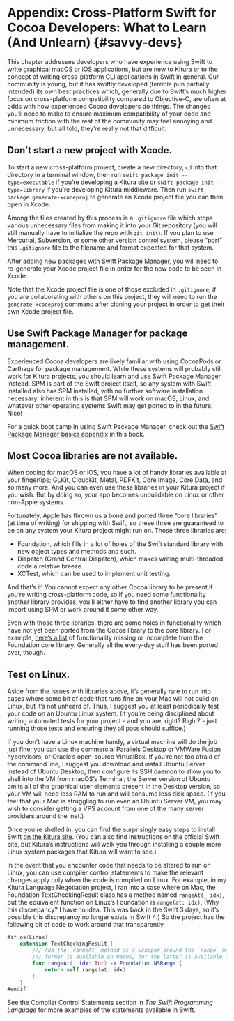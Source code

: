 # Appendix: Cross-Platform Swift for Cocoa Developers: What to Learn (And Unlearn) {#savvy-devs}

This chapter addresses developers who have experience using Swift to write graphical macOS or iOS applications, but are new to Kitura or to the concept of writing cross-platform CLI applications in Swift in general. Our community is young, but it has swiftly developed (terrible pun partially intended) its own best practices which, generally due to Swift’s much higher focus on cross-platform compatibility compared to Objective-C, are often at odds with how experienced Cocoa developers do things. The changes you’ll need to make to ensure maximum compatibility of your code and minimum friction with the rest of the community may feel annoying and unnecessary, but all told, they’re really not that difficult.

## Don’t start a new project with Xcode.

To start a new cross-platform project, create a new directory, `cd` into that directory in a terminal window, then run `swift package init --type=executable` if you’re developing a Kitura site or `swift package init --type=library` if you’re developing Kitura middleware. Then run `swift package generate-xcodeproj` to generate an Xcode project file you can then open in Xcode.

Among the files created by this process is a `.gitignore` file which stops various unnecessary files from making it into your Git repository (you will still manually have to initialize the repo with `git init`). If you plan to use Mercurial, Subversion, or some other version control system, please “port” this `.gitignore` file to the filename and format expected for that system.

After adding new packages with Swift Package Manager, you will need to re-generate your Xcode project file in order for the new code to be seen in Xcode.

Note that the Xcode project file is one of those excluded in `.gitignore`; if you are collaborating with others on this project, they will need to run the `generate-xcodeproj` command after cloning your project in order to get their own Xcode project file.

## Use Swift Package Manager for package management.

Experienced Cocoa developers are likely familiar with using CocoaPods or Carthage for package management. While these systems will probably still work for Kitura projects, you should learn and use Swift Package Manager instead. SPM is part of the Swift project itself, so any system with Swift installed also has SPM installed, with no further software installation necessary; inherent in this is that SPM will work on macOS, Linux, and whatever other operating systems Swift may get ported to in the future. Nice!

For a quick boot camp in using Swift Package Manager, check out the [Swift Package Manager basics appendix](b-spm.md) in this book.

## Most Cocoa libraries are not available.

When coding for macOS or iOS, you have a lot of handy libraries available at your fingertips; GLKit, CloudKit, Metal, PDFKit, Core Image, Core Data, and so many more. And you can even use these libraries in your Kitura project if you wish. But by doing so, your app becomes unbuildable on Linux or other non-Apple systems.

Fortunately, Apple has thrown us a bone and ported three “core libraries” (at time of writing) for shipping with Swift, so these three are guaranteed to be on any system your Kitura project might run on. Those three libraries are:

  * Foundation, which fills in a lot of holes of the Swift standard library with new object types and methods and such.
  * Dispatch (Grand Central Dispatch), which makes writing multi-threaded code a relative breeze.
  * XCTest, which can be used to implement unit testing.

And that’s it! You cannot expect any other Cocoa library to be present if you’re writing cross-platform code, so if you need some functionality another library provides, you’ll either have to find another library you can import using SPM or work around it some other way.

Even with those three libraries, there are some holes in functionality which have not yet been ported from the Cocoa library to the core library. For example, [here’s a list](https://github.com/apple/swift-corelibs-foundation/blob/master/Docs/Status.md) of functionality missing or incomplete from the Foundation core library. Generally all the every-day stuff has been ported over, though.

## Test on Linux.

Aside from the issues with libraries above, it’s generally rare to run into cases where some bit of code that runs fine on your Mac will not build on Linux, but it’s not unheard of. Thus, I suggest you at least periodically test your code on an Ubuntu Linux system. (If you’re being disciplined about writing automated tests for your project - and you are, right? Right? - just running those tests and ensuring they all pass should suffice.)

If you don’t have a Linux machine handy, a virtual machine will do the job just fine; you can use the commercial Parallels Desktop or VMWare Fusion hypervisors, or Oracle’s open-source VirtualBox. If you’re not too afraid of the command line, I suggest you download and install Ubuntu Server instead of Ubuntu Desktop, then configure its SSH daemon to allow you to shell into the VM from macOS’s Terminal; the Server version of Ubuntu omits all of the graphical user elements present in the Desktop version, so your VM will need less RAM to run and will consume less disk space. (If you feel that your Mac is struggling to run even an Ubuntu Server VM, you may wish to consider getting a VPS account from one of the many server providers around the ‘net.)

Once you’re shelled in, you can find the surprisingly easy steps to install Swift [on the Kitura site](http://www.kitura.io/en/starter/settingup.html). (You can also find instructions on the official Swift site, but Kitura’s instructions will walk you through installing a couple more Linux system packages that Kitura will want to see.)

In the event that you encounter code that needs to be altered to run on Linux, you can use compiler control statements to make the relevant changes apply only when the code is compiled on Linux. For example, in my Kitura Language Negotiation project, I ran into a case where on Mac, the Foundation TextCheckingResult class has a method named `rangeAt(_ idx)`, but the equivalent function on Linux’s Foundation is `range(at: idx)`. (Why this discrepancy? I have no idea. This was back in the Swift 3 days, so it’s possible this discrepancy no longer exists in Swift 4.) So the project has the following bit of code to work around that transparently.

```swift
#if os(Linux)
    extension TextCheckingResult {
        /// Add the `rangeAt` method as a wrapper around the `range` method; the
        /// former is available on macOS, but the latter is available on Linux.
        func rangeAt(_ idx: Int) -> Foundation.NSRange {
            return self.range(at: idx)
        }
    }
#endif
```
    
See the Compiler Control Statements section in *The Swift Programming Language* for more examples of the statements available in Swift.
